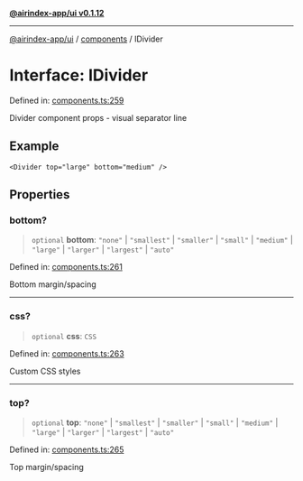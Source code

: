 [**@airindex-app/ui v0.1.12**](../../README.md)

***

[@airindex-app/ui](../../README.md) / [components](../README.md) / IDivider

# Interface: IDivider

Defined in: [components.ts:259](https://github.com/airindex-app/ui/blob/51b723e17db3d2d7342fc2d9bd4a36ea0ad71f2a/src/types/components.ts#L259)

Divider component props - visual separator line

## Example

```tsx
<Divider top="large" bottom="medium" />
```

## Properties

### bottom?

> `optional` **bottom**: `"none"` \| `"smallest"` \| `"smaller"` \| `"small"` \| `"medium"` \| `"large"` \| `"larger"` \| `"largest"` \| `"auto"`

Defined in: [components.ts:261](https://github.com/airindex-app/ui/blob/51b723e17db3d2d7342fc2d9bd4a36ea0ad71f2a/src/types/components.ts#L261)

Bottom margin/spacing

***

### css?

> `optional` **css**: `CSS`

Defined in: [components.ts:263](https://github.com/airindex-app/ui/blob/51b723e17db3d2d7342fc2d9bd4a36ea0ad71f2a/src/types/components.ts#L263)

Custom CSS styles

***

### top?

> `optional` **top**: `"none"` \| `"smallest"` \| `"smaller"` \| `"small"` \| `"medium"` \| `"large"` \| `"larger"` \| `"largest"` \| `"auto"`

Defined in: [components.ts:265](https://github.com/airindex-app/ui/blob/51b723e17db3d2d7342fc2d9bd4a36ea0ad71f2a/src/types/components.ts#L265)

Top margin/spacing

